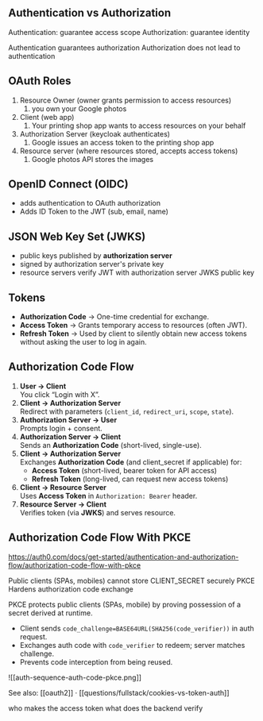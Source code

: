 ## Authentication vs Authorization
Authentication: guarantee access scope
Authorization: guarantee identity

Authentication guarantees authorization
Authorization does not lead to authentication
## OAuth Roles
1. Resource Owner (owner grants permission to access resources)
	1. you own your Google photos
2. Client (web app)
	1. Your printing shop app wants to access resources on your behalf
3. Authorization Server (keycloak authenticates)
	1. Google issues an access token to the printing shop app
4. Resource server (where resources stored, accepts access tokens)
	1. Google photos API stores the images

## OpenID Connect (OIDC)
- adds authentication to OAuth authorization
- Adds ID Token to the JWT (sub, email, name)
## JSON Web Key Set (JWKS)
- public keys published by **authorization server**
- signed by authorization server's private key
- resource servers verify JWT with authorization server JWKS public key
## Tokens
- **Authorization Code** → One-time credential for exchange.
- **Access Token** → Grants temporary access to resources (often JWT).
- **Refresh Token** → Used by client to silently obtain new access tokens without asking the user to log in again.
## Authorization Code Flow
1. **User → Client**  
    You click “Login with X”.
2. **Client → Authorization Server**  
    Redirect with parameters (`client_id`, `redirect_uri`, `scope`, `state`).
3. **Authorization Server → User**  
    Prompts login + consent.    
4. **Authorization Server → Client**  
    Sends an **Authorization Code** (short-lived, single-use).
5. **Client → Authorization Server**  
    Exchanges **Authorization Code** (and client_secret if applicable) for:  
    - **Access Token** (short-lived, bearer token for API access)
    - **Refresh Token** (long-lived, can request new access tokens)
6. **Client → Resource Server**  
    Uses **Access Token** in `Authorization: Bearer` header.
7. **Resource Server → Client**  
    Verifies token (via **JWKS**) and serves resource.
## Authorization Code Flow With PKCE
https://auth0.com/docs/get-started/authentication-and-authorization-flow/authorization-code-flow-with-pkce

Public clients (SPAs, mobiles) cannot store CLIENT_SECRET securely
PKCE Hardens authorization code exchange

PKCE protects public clients (SPAs, mobile) by proving possession of a secret derived at runtime.

- Client sends `code_challenge=BASE64URL(SHA256(code_verifier))` in auth request.
- Exchanges auth code with `code_verifier` to redeem; server matches challenge.
- Prevents code interception from being reused.

![[auth-sequence-auth-code-pkce.png]]

See also: [[oauth2]] · [[questions/fullstack/cookies-vs-token-auth]]

who makes the access token
what does the backend verify 